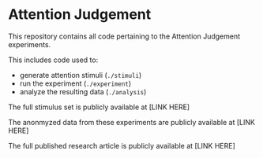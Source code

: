 # Attention Judgement

This repository contains all code pertaining to the Attention Judgement experiments.

This includes code used to:
- generate attention stimuli (`./stimuli`)
- run the experiment (`./experiment`)
- analyze the resulting data (`./analysis`)


The full stimulus set is publicly available at [LINK HERE]

The anonmyzed data from these experiments are publicly available at [LINK HERE]

The full published research article is publicly available at [LINK HERE]
